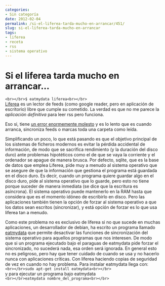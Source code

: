 ```yaml
---
categories:
- Sin categoría
date: 2012-02-04
permalink: /si-el-liferea-tarda-mucho-en-arrancar/451/
slug: si-el-liferea-tarda-mucho-en-arrancar
tags:
- liferea
- receta
- rss
- sistema operativo
---
```


# Si el liferea tarda mucho en arrancar&#8230;

`<br></br>$ eatmydata liferea<br></br>`  
[Liferea](http://liferea.sourceforge.net/) es un lector de feeds (como google reader, pero en aplicación de escritorio) libre que cumple su cometido. La verdad es que no me parece la *aplicación definitiva* para leer rss pero funciona.

Eso si, tiene [un error enormemente molesto](https://bugs.launchpad.net/ubuntu/+source/liferea/+bug/290666) y es lo lento que es cuando arranca, sincroniza feeds o marcas toda una carpeta como leída.

Simplificando un poco, lo que está pasando es que el objetivo principal de los sistemas de ficheros modernos es evitar la pérdida accidental de información, de modo que se sacrifica rendimiento (y la duración del disco duro) ante problemas hipotéticos como el de que se vaya la corriente y el ordenador se apague de manera brusca. Por defecto, sqlite, que es la base de datos que emplea Liferea, pide muy a menudo al sistema operativo que se asegure de que la información que gestiona el programa está guardada en el disco duro. Es decir, cuando un programa quiere guardar algo en el disco duro, pide al sistema operativo que lo guarde, pero esto no tiene porque suceder de manera inmediata (se dice que la escritura es asíncrona). El sistema operativo puede mantenerlo en la RAM hasta que considera que es el momento idóneo de escribirlo en disco. Pero las aplicaciones también tienen la opción de forzar al sistema operativo a que los datos sean escritos (sincronizar), y está opción de forzar es lo que usa liferea tan a menudo.

Como este problema no es exclusivo de liferea si no que sucede en muchas aplicaciones, un desarrollador de debian, ha escrito un programa llamado [eatmydata](http://www.makelinux.net/man/1/E/eatmydata) que permite desactivar las funciones de sincronización del sistema operativo para aquellos programas que nos interesen. De modo que si un programa ejecutado bajo el paraguas de eatmydata pide forzar el sincronizado, no sucederá nada, esa orden será ignorada. En general esto no es peligroso, pero hay que tener cuidado de cuando se usa y no hacerlo nunca con aplicaciones críticas. Con liferea haciendo copias de seguridad de vez en cuando no hay problema. Para instalar eatmydata llega con:  
`<br></br>sudo apt-get install eatmydata<br></br>`  
y para ejecutar un programa bajo eatmydata  
`<br></br>eatmydata nombre_del_programa<br></br>`